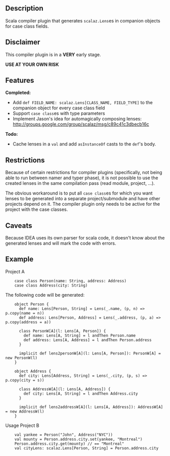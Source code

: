 Description
-----------
Scala compiler plugin that generates `scalaz.Lens`es in companion objects for case class fields.

Disclaimer
----------
This compiler plugin is in a **VERY** early stage.

**USE AT YOUR OWN RISK**

Features
--------
**Completed:**

 + Add `def FIELD_NAME: scalaz.Lens[CLASS_NAME, FIELD_TYPE]` to the companion object for every case class field
 + Support `case class`es with type parameters
 + Implement Jason's idea for automagically composing lenses: http://groups.google.com/group/scalaz/msg/c89c41c3dbecb16c


**Todo:**

 + Cache lenses in a `val` and add `asInstanceOf` casts to the `def`'s body.


Restrictions
------------
Because of certain restrictions for compiler plugins (specifically, not being able to run between namer and typer phase),
it is not possible to use the created lenses in the same compilation pass (read module, project, ...).

The obvious workaround is to put all `case class`es for which you want lenses to be generated into a separate project/submodule
and have other projects depend on it. The compiler plugin only needs to be active for the project with the case classes.

Caveats
-------
Because IDEA uses its own parser for scala code, it doesn't know about the generated lenses and will mark the code with errors.

Example
-------

Project A

        case class Person(name: String, address: Address)
        case class Address(city: String)

The following code will be generated:

        object Person {
          def name: Lens[Person, String] = Lens(_.name, (p, n) => p.copy(name = n))
          def address: Lens[Person, Address] = Lens(_.address, (p, a) => p.copy(address = a))

          class PersonW[A](l: Lens[A, Person]) {
            def name: Lens[A, String] = l andThen Person.name
            def address: Lens[A, Address] = l andThen Person.address
          }

          implicit def lens2personW[A](l: Lens[A, Person]): PersonW[A] = new PersonW(l)
        }

        object Address {
          def city: Lens[Address, String] = Lens(_.city, (p, s) => p.copy(city = s))

          class AddressW[A](l: Lens[A, Address]) {
            def city: Lens[A, String] = l andThen Address.city
          }

          implicit def lens2addressW[A](l: Lens[A, Address]): AddressW[A] = new AddressW(l)
        }

Usage Project B

        val yankee = Person("John", Address("NYC"))
        val mounty = Person.address.city.set(yankee, "Montreal")
        Person.address.city.get(mounty) // == "Montreal"
        val cityLens: scalaz.Lens[Person, String] = Person.address.city

